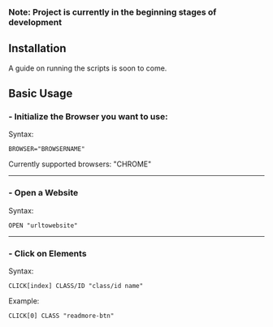 ### Note: Project is currently in the beginning stages of development 


## Installation
A guide on running the scripts is soon to come.

## Basic Usage



### - Initialize the Browser you want to use:

Syntax:
```
BROWSER="BROWSERNAME"
```

Currently supported browsers: "CHROME"

---

### - Open a Website

Syntax:
```
OPEN "urltowebsite"
```

---

### - Click on Elements

Syntax:
```
CLICK[index] CLASS/ID "class/id name"
```

Example:
```
CLICK[0] CLASS "readmore-btn"
```
